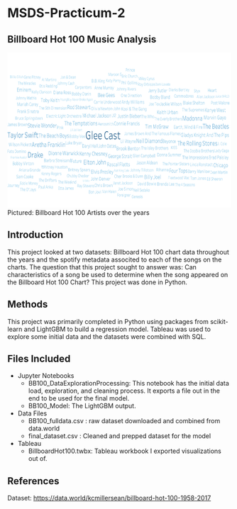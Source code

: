# MSDS-Practicum-2

## Billboard Hot 100 Music Analysis
<img src="https://github.com/lcagney/MSDS-Practicum-2/blob/14dd78b6cd721746495373eec17ba6370aa1ed62/Images/WordCloud.png" width="600" height="350">
Pictured: Billboard Hot 100 Artists over the years

## Introduction
This project looked at two datasets: Billboard Hot 100 chart data throughout the years and the spotify metadata associted to each of the songs on the charts. The question that this project sought to answer was: Can characteristics of a song be used to determine when the song appeared on the Billboard Hot 100 Chart? This project was done in Python.

## Methods
This project was primarily completed in Python using packages from scikit-learn and LightGBM to build a regression model. Tableau was used to explore some initial data and the datasets were combined with SQL.

## Files Included
- Jupyter Notebooks
  - BB100_DataExplorationProcessing: This notebook has the initial data load, exploration, and cleaning process. It exports a file out in the end to be used for the final model.
  - BB100_Model: The LightGBM output.
- Data Files
  - BB100_fulldata.csv : raw dataset downloaded and combined from data.world
  - final_dataset.csv : Cleaned and prepped dataset for the model
- Tableau 
  - BillboardHot100.twbx: Tableau workbook I exported visualizations out of.


## References
Dataset: https://data.world/kcmillersean/billboard-hot-100-1958-2017
